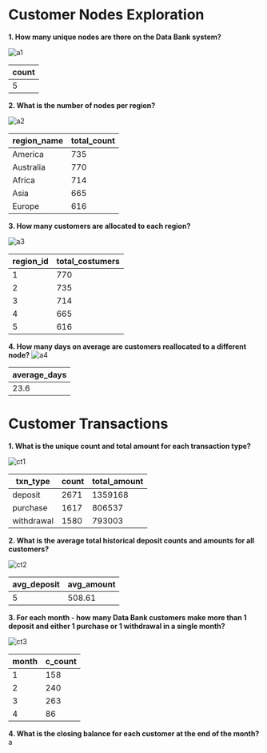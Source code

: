 # Customer Nodes Exploration
**1. How many unique nodes are there on the Data Bank system?**

![a1](https://user-images.githubusercontent.com/130475600/234620597-96390560-1b18-4ff0-998a-1b71038b9a3d.PNG)

| count |
| ----- |
| 5     |

**2. What is the number of nodes per region?**

![a2](https://user-images.githubusercontent.com/130475600/234621998-0740405c-36d1-4235-8282-58ed78b02c42.PNG)

| region_name | total_count |
| ----------- | ----------- |
| America     | 735         |
| Australia   | 770         |
| Africa      | 714         |
| Asia        | 665         |
| Europe      | 616         |

**3. How many customers are allocated to each region?**

![a3](https://user-images.githubusercontent.com/130475600/234622878-68f00309-2585-424c-ab5c-8b34adfd71c9.PNG)

| region_id | total_costumers |
| --------- | --------------- |
| 1         | 770             |
| 2         | 735             |
| 3         | 714             |
| 4         | 665             |
| 5         | 616             |

**4. How many days on average are customers reallocated to a different node?**
![a4](https://user-images.githubusercontent.com/130475600/234628028-6a707849-85d4-491e-b690-7252ebbab0e7.PNG)

| average_days |
| ------------ |
| 23.6         |

# Customer Transactions

**1. What is the unique count and total amount for each transaction type?**

![ct1](https://user-images.githubusercontent.com/130475600/234629511-270057c3-57c2-457c-b9e5-b2dd1c68da3e.PNG)

| txn_type   | count | total_amount |
| ---------- | ----- | ------------ |
| deposit    | 2671  | 1359168      |
| purchase   | 1617  | 806537       |
| withdrawal | 1580  | 793003       |

**2. What is the average total historical deposit counts and amounts for all customers?**

![ct2](https://user-images.githubusercontent.com/130475600/234633021-2170b5ea-57ad-42d4-8cfb-162c5c589f64.PNG)

| avg_deposit | avg_amount |
| ----------- | ---------- |
| 5           | 508.61     |

**3. For each month - how many Data Bank customers make more than 1 deposit and either 1 purchase or 1 withdrawal in a single month?**

![ct3](https://user-images.githubusercontent.com/130475600/234637601-e3750d1c-6771-4aa4-a651-651d75e4929a.PNG)

| month | c_count |
| ----- | ------- |
| 1     | 158     |
| 2     | 240     |
| 3     | 263     |
| 4     | 86      |

**4. What is the closing balance for each customer at the end of the month?**
a
